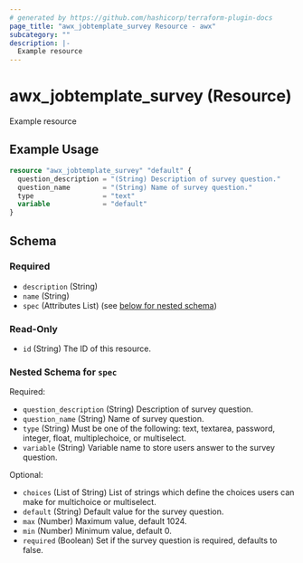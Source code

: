 ```yaml
---
# generated by https://github.com/hashicorp/terraform-plugin-docs
page_title: "awx_jobtemplate_survey Resource - awx"
subcategory: ""
description: |-
  Example resource
---
```


# awx_jobtemplate_survey (Resource)

Example resource

## Example Usage

```terraform
resource "awx_jobtemplate_survey" "default" {
  question_description = "(String) Description of survey question."
  question_name        = "(String) Name of survey question."
  type                 = "text"
  variable             = "default"
}
```

<!-- schema generated by tfplugindocs -->
## Schema

### Required

- `description` (String)
- `name` (String)
- `spec` (Attributes List) (see [below for nested schema](#nestedatt--spec))

### Read-Only

- `id` (String) The ID of this resource.

<a id="nestedatt--spec"></a>
### Nested Schema for `spec`

Required:

- `question_description` (String) Description of survey question.
- `question_name` (String) Name of survey question.
- `type` (String) Must be one of the following: text, textarea, password, integer, float, multiplechoice, or multiselect.
- `variable` (String) Variable name to store users answer to the survey question.

Optional:

- `choices` (List of String) List of strings which define the choices users can make for multichoice or multiselect.
- `default` (String) Default value for the survey question.
- `max` (Number) Maximum value, default 1024.
- `min` (Number) Minimum value, default 0.
- `required` (Boolean) Set if the survey question is required, defaults to false.
